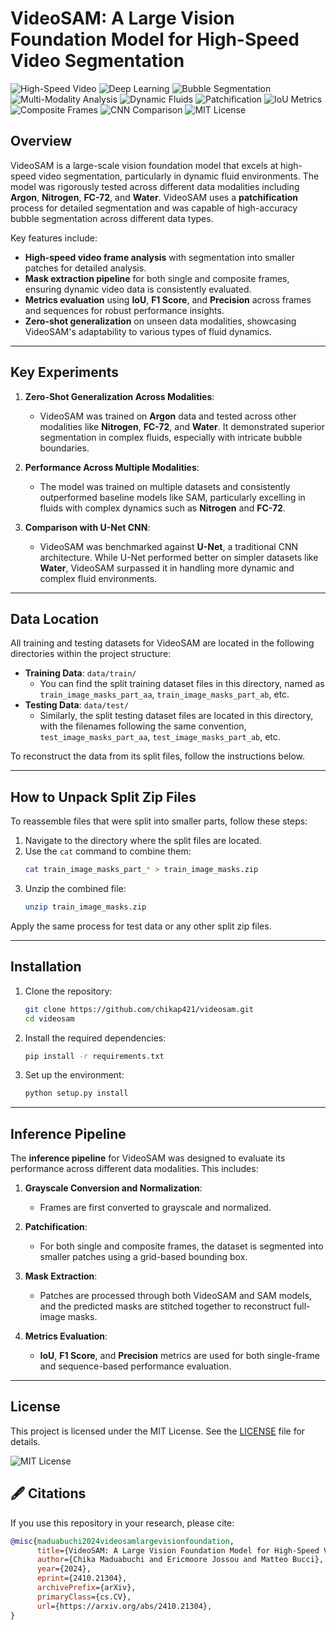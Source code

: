 # VideoSAM: A Large Vision Foundation Model for High-Speed Video Segmentation

![High-Speed Video](https://img.shields.io/badge/⚡%20High--Speed%20Video-red?style=for-the-badge&logo=video&logoColor=white)
![Deep Learning](https://img.shields.io/badge/🧠%20Deep%20Learning-blue?style=for-the-badge&logo=deeplearning&logoColor=white)
![Bubble Segmentation](https://img.shields.io/badge/💧%20Bubble%20Segmentation-blue?style=for-the-badge&logo=bubble&logoColor=white)
![Multi-Modality Analysis](https://img.shields.io/badge/🔍%20Multi--Modality%20Analysis-yellow?style=for-the-badge&logo=analysis&logoColor=white)
![Dynamic Fluids](https://img.shields.io/badge/💧%20Dynamic%20Fluids-blue?style=for-the-badge&logo=water&logoColor=white)
![Patchification](https://img.shields.io/badge/🧩%20Patchification-purple?style=for-the-badge&logo=puzzle-piece&logoColor=white)
![IoU Metrics](https://img.shields.io/badge/📊%20IoU%20Metrics-green?style=for-the-badge&logo=metrics&logoColor=white)
![Composite Frames](https://img.shields.io/badge/🎥%20Composite%20Frames-orange?style=for-the-badge&logo=film&logoColor=white)
![CNN Comparison](https://img.shields.io/badge/🖥️%20CNN%20Comparison-red?style=for-the-badge&logo=data-analysis&logoColor=white)
![MIT License](https://img.shields.io/badge/📜%20License-lightgrey?style=for-the-badge&logo=open-source-initiative&logoColor=black)

## Overview

VideoSAM is a large-scale vision foundation model that excels at high-speed video segmentation, particularly in dynamic fluid environments. The model was rigorously tested across different data modalities including **Argon**, **Nitrogen**, **FC-72**, and **Water**. VideoSAM uses a **patchification** process for detailed segmentation and was capable of high-accuracy bubble segmentation across different data types.

Key features include:

- **High-speed video frame analysis** with segmentation into smaller patches for detailed analysis.
- **Mask extraction pipeline** for both single and composite frames, ensuring dynamic video data is consistently evaluated.
- **Metrics evaluation** using **IoU**, **F1 Score**, and **Precision** across frames and sequences for robust performance insights.
- **Zero-shot generalization** on unseen data modalities, showcasing VideoSAM's adaptability to various types of fluid dynamics.

---

## Key Experiments

1. **Zero-Shot Generalization Across Modalities**:
    - VideoSAM was trained on **Argon** data and tested across other modalities like **Nitrogen**, **FC-72**, and **Water**. It demonstrated superior segmentation in complex fluids, especially with intricate bubble boundaries.

2. **Performance Across Multiple Modalities**:
    - The model was trained on multiple datasets and consistently outperformed baseline models like SAM, particularly excelling in fluids with complex dynamics such as **Nitrogen** and **FC-72**.

3. **Comparison with U-Net CNN**:
    - VideoSAM was benchmarked against **U-Net**, a traditional CNN architecture. While U-Net performed better on simpler datasets like **Water**, VideoSAM surpassed it in handling more dynamic and complex fluid environments.

---

## Data Location

All training and testing datasets for VideoSAM are located in the following directories within the project structure:

- **Training Data**: `data/train/`
    - You can find the split training dataset files in this directory, named as `train_image_masks_part_aa`, `train_image_masks_part_ab`, etc.
- **Testing Data**: `data/test/`
    - Similarly, the split testing dataset files are located in this directory, with the filenames following the same convention, `test_image_masks_part_aa`, `test_image_masks_part_ab`, etc.

To reconstruct the data from its split files, follow the instructions below.

---

## How to Unpack Split Zip Files

To reassemble files that were split into smaller parts, follow these steps:

1. Navigate to the directory where the split files are located.
2. Use the `cat` command to combine them:
    ```bash
    cat train_image_masks_part_* > train_image_masks.zip
    ```
3. Unzip the combined file:
    ```bash
    unzip train_image_masks.zip
    ```

Apply the same process for test data or any other split zip files.

---

## Installation

1. Clone the repository:
    ```bash
    git clone https://github.com/chikap421/videosam.git
    cd videosam
    ```

2. Install the required dependencies:
    ```bash
    pip install -r requirements.txt
    ```

3. Set up the environment:
    ```bash
    python setup.py install
    ```

---

## Inference Pipeline

The **inference pipeline** for VideoSAM was designed to evaluate its performance across different data modalities. This includes:

1. **Grayscale Conversion and Normalization**:
    - Frames are first converted to grayscale and normalized.

2. **Patchification**:
    - For both single and composite frames, the dataset is segmented into smaller patches using a grid-based bounding box.

3. **Mask Extraction**:
    - Patches are processed through both VideoSAM and SAM models, and the predicted masks are stitched together to reconstruct full-image masks.

4. **Metrics Evaluation**:
    - **IoU**, **F1 Score**, and **Precision** metrics are used for both single-frame and sequence-based performance evaluation.

---

## License

This project is licensed under the MIT License. See the [LICENSE](LICENSE) file for details.

![MIT License](https://img.shields.io/badge/📜%20License-lightgrey?style=for-the-badge&logo=open-source-initiative&logoColor=black)

## 🖋️ Citations

If you use this repository in your research, please cite:

```bibtex
@misc{maduabuchi2024videosamlargevisionfoundation,
      title={VideoSAM: A Large Vision Foundation Model for High-Speed Video Segmentation}, 
      author={Chika Maduabuchi and Ericmoore Jossou and Matteo Bucci},
      year={2024},
      eprint={2410.21304},
      archivePrefix={arXiv},
      primaryClass={cs.CV},
      url={https://arxiv.org/abs/2410.21304}, 
}
```
